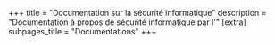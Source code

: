+++
title = "Documentation sur la sécurité informatique"
description = "Documentation à propos de sécurité informatique par l'"
[extra]
subpages_title = "Documentations"
+++
